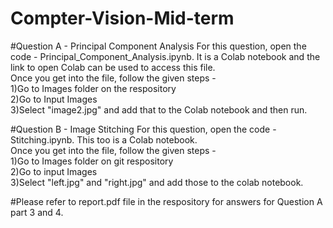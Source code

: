 # Compter-Vision-Mid-term

  #Question A - Principal Component Analysis
  For this question, open the code - Principal_Component_Analysis.ipynb. It is a Colab notebook and the link to open Colab can be used to access this file.</br>
  Once you get into the file, follow the given steps -</br>
    1)Go to Images folder on the respository</br>
    2)Go to Input Images</br>
    3)Select "image2.jpg" and add that to the Colab notebook and then run.</br>
  
  
  
  #Question B - Image Stitching
  For this question, open the code - Stitching.ipynb. This too is a Colab notebook.</br>
  Once you get into the file, follow the given steps - </br> 
    1)Go to Images folder on git respository</br>
    2)Go to input Images</br>
    3)Select "left.jpg" and "right.jpg" and add those to the colab notebook.</br>
  
  
  
  #Please refer to report.pdf file in the respository for answers for Question A part 3 and 4. 
  

